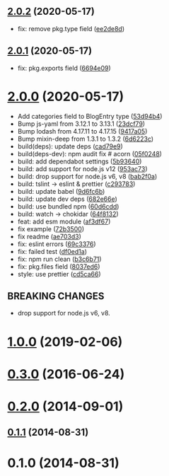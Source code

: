 ## [2.0.2](https://github.com/bouzuya/node-hatena-blog-api/compare/v2.0.1...v2.0.2) (2020-05-17)

* fix: remove pkg.type field ([ee2de8d](https://github.com/bouzuya/node-hatena-blog-api/commit/ee2de8d))



## [2.0.1](https://github.com/bouzuya/node-hatena-blog-api/compare/v2.0.0...v2.0.1) (2020-05-17)

* fix: pkg.exports field ([6694e09](https://github.com/bouzuya/node-hatena-blog-api/commit/6694e09))



# [2.0.0](https://github.com/bouzuya/node-hatena-blog-api/compare/v1.0.0...v2.0.0) (2020-05-17)

* Add categories field to BlogEntry type ([53d94b4](https://github.com/bouzuya/node-hatena-blog-api/commit/53d94b4))
* Bump js-yaml from 3.12.1 to 3.13.1 ([23dcf79](https://github.com/bouzuya/node-hatena-blog-api/commit/23dcf79))
* Bump lodash from 4.17.11 to 4.17.15 ([9417a05](https://github.com/bouzuya/node-hatena-blog-api/commit/9417a05))
* Bump mixin-deep from 1.3.1 to 1.3.2 ([6d6223c](https://github.com/bouzuya/node-hatena-blog-api/commit/6d6223c))
* build(deps): update deps ([cad79e9](https://github.com/bouzuya/node-hatena-blog-api/commit/cad79e9))
* build(deps-dev): npm audit fix # acorn ([05f0248](https://github.com/bouzuya/node-hatena-blog-api/commit/05f0248))
* build: add dependabot settings ([5b93640](https://github.com/bouzuya/node-hatena-blog-api/commit/5b93640))
* build: add support for node.js v12 ([953ac73](https://github.com/bouzuya/node-hatena-blog-api/commit/953ac73))
* build: drop support for node.js v6, v8 ([bab2f0a](https://github.com/bouzuya/node-hatena-blog-api/commit/bab2f0a))
* build: tslint -> eslint & prettier ([c293783](https://github.com/bouzuya/node-hatena-blog-api/commit/c293783))
* build: update babel ([9d6fc6b](https://github.com/bouzuya/node-hatena-blog-api/commit/9d6fc6b))
* build: update dev deps ([682e66e](https://github.com/bouzuya/node-hatena-blog-api/commit/682e66e))
* build: use bundled npm ([60d6cdd](https://github.com/bouzuya/node-hatena-blog-api/commit/60d6cdd))
* build: watch -> chokidar ([64f8132](https://github.com/bouzuya/node-hatena-blog-api/commit/64f8132))
* feat: add esm module ([af3df67](https://github.com/bouzuya/node-hatena-blog-api/commit/af3df67))
* fix example ([72b3500](https://github.com/bouzuya/node-hatena-blog-api/commit/72b3500))
* fix readme ([ae703d3](https://github.com/bouzuya/node-hatena-blog-api/commit/ae703d3))
* fix: eslint errors ([69c3376](https://github.com/bouzuya/node-hatena-blog-api/commit/69c3376))
* fix: failed test ([df0ed1a](https://github.com/bouzuya/node-hatena-blog-api/commit/df0ed1a))
* fix: npm run clean ([b3c6b71](https://github.com/bouzuya/node-hatena-blog-api/commit/b3c6b71))
* fix: pkg.files field ([8037ed6](https://github.com/bouzuya/node-hatena-blog-api/commit/8037ed6))
* style: use prettier ([cd5ca66](https://github.com/bouzuya/node-hatena-blog-api/commit/cd5ca66))

## BREAKING CHANGES

* drop support for node.js v6, v8.



# [1.0.0](https://github.com/bouzuya/node-hatena-blog-api/compare/0.3.0...v1.0.0) (2019-02-06)



# [0.3.0](https://github.com/bouzuya/node-hatena-blog-api/compare/0.2.0...0.3.0) (2016-06-24)



# [0.2.0](https://github.com/bouzuya/node-hatena-blog-api/compare/0.1.1...0.2.0) (2014-09-01)



## [0.1.1](https://github.com/bouzuya/node-hatena-blog-api/compare/0.1.0...0.1.1) (2014-08-31)



# 0.1.0 (2014-08-31)

